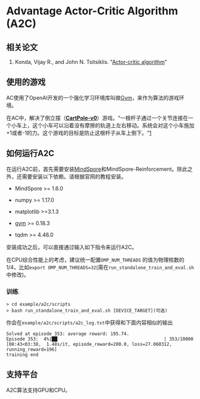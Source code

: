 # Advantage Actor-Critic Algorithm (A2C)

## 相关论文

1. Konda, Vijay R., and John N. Tsitsiklis. "[Actor-critic algorithm](https://proceedings.neurips.cc/paper/1999/file/6449f44a102fde848669bdd9eb6b76fa-Paper.pdf)"

## 使用的游戏

AC使用了OpenAI开发的一个强化学习环境库叫做[Gym](https://github.com/openai/gym)，来作为算法的游戏环境。

在AC中，解决了倒立摆（[**CartPole-v0**](https://gym.openai.com/envs/CartPole-v0/)）游戏。“一根杆子通过一个关节连接在一个小车上，这个小车可以沿着没有摩擦的轨道上左右移动。系统会对这个小车施加+1或者-1的力。这个游戏的目标是防止这根杆子从车上倒下。“[1](https://gym.openai.com/envs/CartPole-v0/)

## 如何运行A2C

在运行A2C前，首先需要安装[MindSpore](https://www.mindspore.cn/install)和MindSpore-Reinforcement。除此之外，还需要安装以下依赖。请根据官网的教程安装。

- MindSpore >= 1.6.0

- numpy >= 1.17.0
- matplotlib >=3.1.3
- [gym](https://github.com/openai/gym) >= 0.18.3
- tqdm >= 4.46.0

安装成功之后，可以直接通过输入如下指令来运行A2C。

在CPU综合性能上的考虑，建议统一配置`OMP_NUM_THREADS` 的值为物理核数的1/4，比如`export OMP_NUM_THREADS=32`(需在`run_standalone_train_and_eval.sh`中修改)。

### 训练

```shell
> cd example/a2c/scripts
> bash run_standalone_train_and_eval.sh [DEVICE_TARGET](可选)
```

你会在`example/a2c/scripts/a2c_log.txt`中获得和下面内容相似的输出

```shell
Solved at episode 353: average reward: 195.74.
Episode 353:  4%|██▏                                       | 353/10000 [08:43<03:38,  1.48s/it, episode_reward=200.0, loss=27.060312, running_reward=196]
training end
```

## 支持平台

A2C算法支持GPU和CPU。
